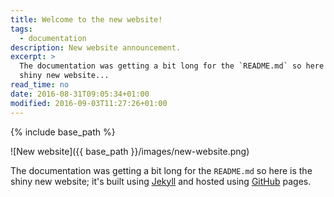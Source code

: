 ```yaml
---
title: Welcome to the new website!
tags:
  - documentation
description: New website announcement.
excerpt: >
  The documentation was getting a bit long for the `README.md` so here is the
  shiny new website...
read_time: no
date: 2016-08-31T09:05:34+01:00
modified: 2016-09-03T11:27:26+01:00
---
```


{% include base_path %}

![New website]({{ base_path }}/images/new-website.png)

The documentation was getting a bit long for the `README.md` so here is the
shiny new website; it's built using [Jekyll](https://jekyllrb.com/) and
hosted using [GitHub](https://pages.github.com) pages.
